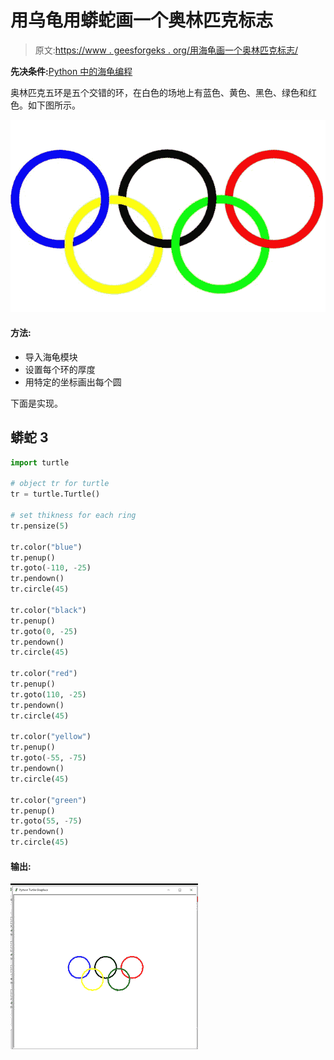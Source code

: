 # 用乌龟用蟒蛇画一个奥林匹克标志

> 原文:[https://www . geesforgeks . org/用海龟画一个奥林匹克标志/](https://www.geeksforgeeks.org/draw-an-olympic-symbol-in-python-using-turtle/)

**先决条件:**[Python 中的海龟编程](https://www.geeksforgeeks.org/turtle-programming-python/)

奥林匹克五环是五个交错的环，在白色的场地上有蓝色、黄色、黑色、绿色和红色。如下图所示。

![](img/54c613f4736cf4bfdb1a2ac49a48788b.png)

#### 方法:

*   导入海龟模块
*   设置每个环的厚度
*   用特定的坐标画出每个圆

下面是实现。

## 蟒蛇 3

```py
import turtle

# object tr for turtle
tr = turtle.Turtle()

# set thikness for each ring
tr.pensize(5)

tr.color("blue")
tr.penup()
tr.goto(-110, -25)
tr.pendown()
tr.circle(45)

tr.color("black")
tr.penup()
tr.goto(0, -25)
tr.pendown()
tr.circle(45)

tr.color("red")
tr.penup()
tr.goto(110, -25)
tr.pendown()
tr.circle(45)

tr.color("yellow")
tr.penup()
tr.goto(-55, -75)
tr.pendown()
tr.circle(45)

tr.color("green")
tr.penup()
tr.goto(55, -75)
tr.pendown()
tr.circle(45)
```

#### 输出:

![](img/bbc9109b93b6419a9924d888a8c97e89.png)